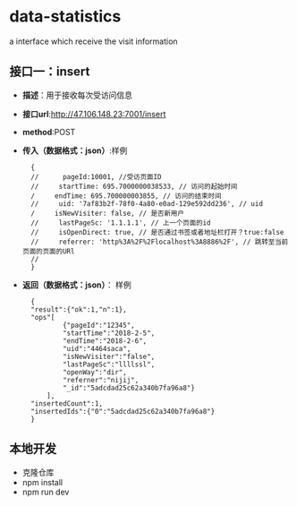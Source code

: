 # data-statistics

a interface which receive the visit information


## 接口一：insert
* **描述**：用于接收每次受访问信息
* **接口url**:http://47.106.148.23:7001/insert
* **method**:POST
* **传入（数据格式：json）**:样例
	
		{
		//		pageId:10001, //受访页面ID
		//     startTime: 695.7000000038533, // 访问的起始时间
		/     endTime: 695.700000003855, // 访问的结束时间
		//     uid: '7af83b2f-78f0-4a80-e0ad-129e592dd236', // uid
		/     isNewVisiter: false, // 是否新用户
		//     lastPageSc: '1.1.1.1', // 上一个页面的id
		//     isOpenDirect: true, // 是否通过书签或者地址栏打开？true:false
		//     referrer: 'http%3A%2F%2Flocalhost%3A8886%2F', // 跳转至当前页面的页面的URl
		//   
		}
* **返回（数据格式：json）**： 样例

		{
		"result":{"ok":1,"n":1},
		"ops"[
				{"pageId":"12345",
				"startTime":"2018-2-5",
				"endTime":"2018-2-6",
				"uid":"4464saca",
				"isNewVisiter":"false",
				"lastPageSc":"llllssl",
				"openWay":"dir",
				"referner":"nijij",
				"_id":"5adcdad25c62a340b7fa96a8"}
			],
		"insertedCount":1,
		"insertedIds":{"0":"5adcdad25c62a340b7fa96a8"}
		}

## 本地开发
* 克隆仓库
* npm install
* npm run dev

